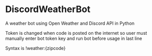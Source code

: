 # DiscordWeatherBot
A weather bot using Open Weather and Discord API in Python

Token is changed when code is posted on the internet so user must manually enter bot token key and run bot before usage in last line

Syntax is !weather:{zipcode}
